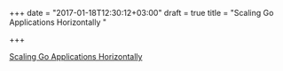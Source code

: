 +++
date = "2017-01-18T12:30:12+03:00"
draft = true
title = "Scaling Go Applications Horizontally "

+++

<p><a href="https://www.pluralsight.com/courses/go-horizontal-scaling-apps">Scaling Go Applications Horizontally </a></p>
